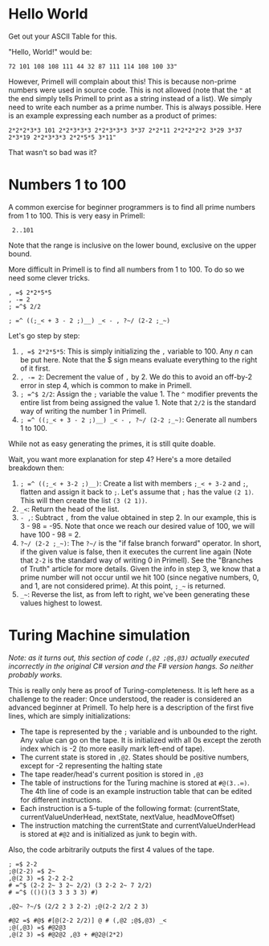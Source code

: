 # Hello World

Get out your ASCII Table for this.

"Hello, World!" would be:

    72 101 108 108 111 44 32 87 111 114 108 100 33"

However, Primell will complain about this! This is because non-prime numbers were used in source code. This is not allowed (note that the `"` at the end simply tells Primell to print as a string instead of a list). We simply need to write each number as a prime number. This is always possible. Here is an example expressing each number as a product of primes:

    2*2*2*3*3 101 2*2*3*3*3 2*2*3*3*3 3*37 2*2*11 2*2*2*2*2 3*29 3*37 2*3*19 2*2*3*3*3 2*2*5*5 3*11"

That wasn't so bad was it?

# Numbers 1 to 100

A common exercise for beginner programmers is to find all prime numbers from 1 to 100. This is very easy in Primell:

     2..101

Note that the range is inclusive on the lower bound, exclusive on the upper bound.

More difficult in Primell is to find all numbers from 1 to 100. To do so we need some clever tricks.

	, =$ 2*2*5*5
	, -= 2
	; =^$ 2/2

	; =^ ((;_< + 3 - 2 ;)__) _< - , ?~/ (2-2 ;_~)

Let's go step by step:

 1. `, =$ 2*2*5*5`: This is simply initializing the `,` variable to 100. Any *n* can be put here. Note that the $ sign means evaluate everything to the right of it first.
 2. `, -= 2`: Decrement the value of `,` by 2. We do this to avoid an off-by-2 error in step 4, which is common to make in Primell.
 3. `; =^$ 2/2`: Assign the `;` variable the value 1. The `^` modifier prevents the entire list from being assigned the value 1. Note that `2/2` is the standard way of writing the number 1 in Primell. 
 4. `; =^ ((;_< + 3 - 2 ;)__) _< - , ?~/ (2-2 ;_~)`: Generate all numbers 1 to 100.

While not as easy generating the primes, it is still quite doable.

Wait, you want more explanation for step 4? Here's a more detailed breakdown then:

 1. `; =^ ((;_< + 3-2 ;)__)`: Create a list with members `;_< + 3-2` and `;`, flatten and assign it back to `;`. Let's assume that `;` has the value `(2 1)`. This will then create the list `(3 (2 1))`.
 2. `_<`: Return the head of the list.
 3. `- ,`: Subtract `,` from the value obtained in step 2. In our example, this is 3 - 98 = -95. Note that once we reach our desired value of 100, we will have 100 - 98 = 2.
 4. `?~/ (2-2 ;_~)`: The `?~/` is the "if false branch forward" operator. In short, if the given value is false, then it executes the current line again (Note that `2-2` is the standard way of writing 0 in Primell). See the "Branches of Truth" article for more details. Given the info in step 3, we know that a prime number will not occur until we hit 100 (since negative numbers, 0, and 1, are not considered prime). At this point, `;_~` is returned. 
 5. `_~`: Reverse the list, as from left to right, we've been generating these values highest to lowest.


# Turing Machine simulation

_Note: as it turns out, this section of code `(,@2 ;@$,@3)` actually executed incorrectly in the original C# version and the F# version hangs. So neither probably works._

This is really only here as proof of Turing-completeness. It is left here as a challenge to the reader: Once understood, the reader is considered an advanced beginner at Primell. To help here is a description of the first five lines, which are simply initializations:
 
 - The tape is represented by the `;` variable and is unbounded to the right. Any value can go on the tape. It is initialized with all 0s except the zeroth index which is -2 (to more easily mark left-end of tape).
 - The current state is stored in `,@2`. States should be positive numbers, except for -2 representing the halting state
 - The tape reader/head's current position is stored in `,@3`
 - The table of instructions for the Turing machine is stored at `#@(3..∞)`. The 4th line of code is an example instruction table that can be edited for different instructions.
 - Each instruction is a 5-tuple of the following format: (currentState, currentValueUnderHead, nextState, nextValue, headMoveOffset)
 - The instruction matching the currentState and currentValueUnderHead is stored at `#@2` and is initialized as junk to begin with.

Also, the code arbitrarily outputs the first 4 values of the tape.
 

	; =$ 2-2
	;@(2-2) =$ 2~
	,@(2 3) =$ 2-2 2-2
	# =^$ (2-2 2~ 3 2~ 2/2) (3 2-2 2~ 7 2/2)
	# =^$ (()()(3 3 3 3 3) #)
	
	,@2~ ?~/$ (2/2 2 3 2-2) ;@(2-2 2/2 2 3)
	
	#@2 =$ #@$ #[@(2-2 2/2)] @ # (,@2 ;@$,@3) _<
	;@(,@3) =$ #@2@3
	,@(2 3) =$ #@2@2 ,@3 + #@2@(2*2)
